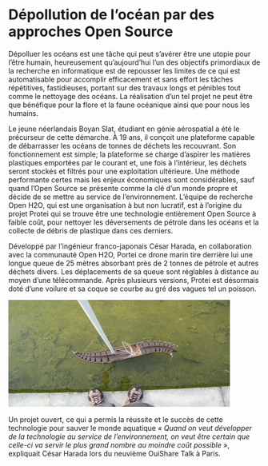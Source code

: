 # Dépollution de l’océan par des approches Open Source

Dépolluer les océans est une tâche qui peut s’avérer être une utopie pour l’être humain, heureusement qu’aujourd’hui l’un des objectifs primordiaux de la recherche en informatique est de repousser les limites de ce qui est automatisable pour accomplir efficacement et sans effort les tâches répétitives, fastidieuses, portant sur des travaux longs et pénibles tout comme le nettoyage des océans. La réalisation d’un tel projet ne peut être que bénéfique pour la flore et la faune océanique ainsi que pour nous les humains.

Le jeune néerlandais Boyan Slat, étudiant en génie aérospatial a été le précurseur de cette démarche. À 19 ans, il conçoit une plateforme capable de débarrasser les océans de tonnes de déchets les recouvrant. Son fonctionnement est simple; la plateforme se charge d’aspirer les matières plastiques emportées par le courant et, une fois à l’intérieur, les déchets seront stockés et filtrés pour une exploitation ultérieure. Une méthode performante certes mais les enjeux économiques sont considérables, sauf quand l’Open Source se présente comme la clé d’un monde propre et décide de se mettre au service de l’environnement. L’équipe de recherche Open H2O, qui est une organisation à but non lucratif, est à l’origine du projet Protei qui se trouve être une technologie entièrement Open Source à faible coût, pour nettoyer les déversements de pétrole dans les océans et la collecte de débris de plastique dans ces derniers.

Développé par l’ingénieur franco-japonais César Harada, en collaboration avec la communauté Open H2O, Portei ce drone marin tire derrière lui une longue queue de 25 mètres absorbant près de 2 tonnes de pétrole et autres déchets divers. Les déplacements de sa queue sont réglables à distance au moyen d’une télécommande. Après plusieurs versions, Protei est désormais doté d’une voilure et sa coque se courbe au gré des vagues tel un poisson.

![Portei](./assets/drone_protei.jpg)

Un projet ouvert, ce qui a permis la réussite et le succès de cette technologie pour sauver le monde aquatique _« Quand on veut développer de la technologie au service de l’environnement, on veut être certain que celle-ci va servir le plus grand nombre au moindre coût possible »_, expliquait César Harada lors du neuvième OuiShare Talk à Paris.
